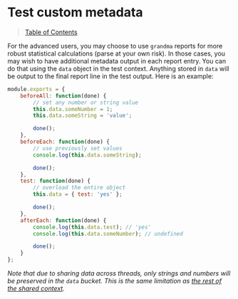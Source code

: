 # Test custom metadata

>  [Table of Contents](readme.md)

For the advanced users, you may choose to use `grandma` reports for more robust statistical calculations (parse at your own risk). In those cases, you may wish to have additional metadata output in each report entry. You can do that using the `data` object in the test context. Anything stored in `data` will be output to the final report line in the test output. Here is an example:

```javascript
module.exports = {
    beforeAll: function(done) {
        // set any number or string value
        this.data.someNumber = 1;
        this.data.someString = 'value';

        done();
    },
    beforeEach: function(done) {
        // use previously set values
        console.log(this.data.someString);

        done();
    },
    test: function(done) {
        // overload the entire object
        this.data = { test: 'yes' };

        done();
    },
    afterEach: function(done) {
        console.log(this.data.test); // 'yes'
        console.log(this.data.someNumber); // undefined

        done();
    }
};
```

_Note that due to sharing data across threads, only strings and numbers will be preserved in the `data` bucket. This is the same limitation as [the rest of the shared context](test-files.md#sharing-state-between-the-test-functions)._
